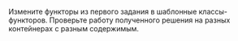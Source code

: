 Измените функторы из первого задания в шаблонные
классы-функторов. Проверьте работу полученного решения на разных контейнерах с разным содержимым.
